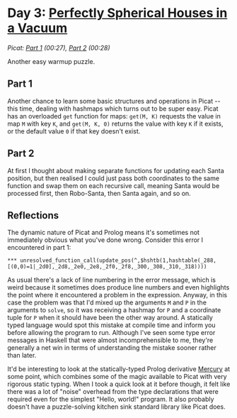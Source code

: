 # Day 3: [Perfectly Spherical Houses in a Vacuum](https://adventofcode.com/2015/day/3)
*Picat: [Part 1](https://github.com/DestyNova/advent_of_code_2015/blob/main/day3/part1.pi) (00:27), [Part 2](https://github.com/DestyNova/advent_of_code_2015/blob/main/day3/part2.pi) (00:28)*

Another easy warmup puzzle.

## Part 1

Another chance to learn some basic structures and operations in Picat -- this time, dealing with hashmaps which turns out to be super easy. Picat has an overloaded `get` function for maps: `get(M, K)` requests the value in map `M` with key `K`, and `get(M, K, 0)` returns the value with key `K` if it exists, or the default value `0` if that key doesn't exist.

## Part 2

At first I thought about making separate functions for updating each Santa position, but then realised I could just pass both coordinates to the same function and swap them on each recursive call, meaning Santa would be processed first, then Robo-Santa, then Santa again, and so on.

## Reflections

The dynamic nature of Picat and Prolog means it's sometimes not immediately obvious what you've done wrong. Consider this error I encountered in part 1:

```
*** unresolved_function_call(update_pos(^,$hshtb(1,hashtable(_288,[(0,0)=1|_2d0],_2d8,_2e0,_2e8,_2f0,_2f8,_300,_308,_310,_318))))
```

As usual there's a lack of line numbering in the error message, which is weird because it sometimes does produce line numbers and even highlights the point where it encountered a problem in the expression. Anyway, in this case the problem was that I'd mixed up the arguments `M` and `P` in the arguments to `solve`, so it was receiving a hashmap for `P` and a coordinate tuple for `P` when it should have been the other way around. A statically typed language would spot this mistake at compile time and inform you before allowing the program to run. Although I've seen some type error messages in Haskell that were almost incomprehensible to me, they're generally a net win in terms of understanding the mistake sooner rather than later.

It'd be interesting to look at the statically-typed Prolog derivative [Mercury](https://mercurylang.org) at some point, which combines some of the magic available to Picat with very rigorous static typing. When I took a quick look at it before though, it felt like there was a lot of "noise" overhead from the type declarations that were required even for the simplest "Hello, world!" program. It also probably doesn't have a puzzle-solving kitchen sink standard library like Picat does.
